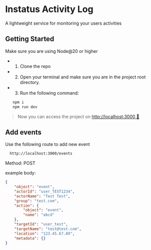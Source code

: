 # Instatus Activity Log

A lightweight service for monitoring your users activities

## Getting Started

Make sure you are using Node@20 or higher

- 1. Clone the repo

- 2. Open your terminal and make sure you are in the project root directory.

- 3. Run the following command:

  ```bash
  npm i
  npm run dev
  ```

> Now you can access the project on [http://localhost:3000 🚀](http://localhost:3000)

## Add events

Use the following route to add new event

```bash
  http://localhost:3000/events
```

Method: POST

example body:

```JSON
{
    "object": "event",
    "actorId": "user_TEST1234",
    "actorName": "Test Test",
    "group": "test.com",
    "action": {
        "object": "event",
        "name": "abcd"
    },
    "targetId": "user_test",
    "targetName": "test@test.com",
    "location": "123.45.67.89",
    "metadata": {}
}
```